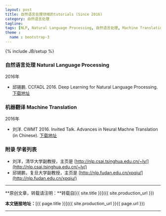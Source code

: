 ```yaml
---
layout: post
title: 自然语言处理领域的tutorials (Since 2016)
category: 自然语言处理
tagline:
tags: [NLP, Natural Language Processing, 自然语言处理, Machine Translation, 机器翻译]
theme :
  name : bootstrap-3
---
```

{% include JB/setup %}

### 自然语言处理 Natural Language Processing

2016年

+ 邱锡鹏. CCFADL 2016. Deep Learning for Natural Language Processing. [下载地址](http://nlp.fudan.edu.cn/xpqiu/slides/20160529_DL4NLP@CCFADL.pdf)

### 机器翻译 Machine Translation

2016年

+ 刘洋. CWMT 2016. Invited Talk. Advances in Neural Machne Translation (in Chinese). [下载地址](http://nlp.csai.tsinghua.edu.cn/~ly/talks/cwmt2016_ly_v3_160826.pptx)

### 附录 学者列表

+ 刘洋，清华大学副教授，主页是 [http://nlp.csai.tsinghua.edu.cn/~ly/](http://nlp.csai.tsinghua.edu.cn/~ly/)
+ 邱锡鹏，复旦大学副教授，主页是 [http://nlp.fudan.edu.cn/xpqiu/](http://nlp.fudan.edu.cn/xpqiu/)

* * *

**原创文章，转载请注明：**转载自[{{ site.title }}]({{ site.production_url }})

**本文链接地址：**[{{ page.title }}]({{ site.production_url }}{{ page.url }})

* * *
